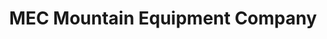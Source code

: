 ---
title: "MEC Mountain Equipment Company"
url: /longueuil/mec-mountain-equipment-company/
shop: outdoor
---